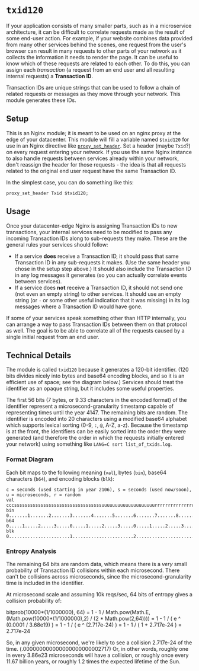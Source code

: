 # ``txid120``

If your application consists of many smaller parts, such as in a microservice architecture, it can be difficult to correlate requests made as the result of some end-user action.  For example, if your website combines data provided from many other services behind the scenes, one request from the user's browser can result in many requests to other parts of your network as it collects the information it needs to render the page.  It can be useful to know which of these requests are related to each other.  To do this, you can assign each _transaction_ (a request from an end user and all resulting internal requests) a __Transaction ID__.

Transaction IDs are unique strings that can be used to follow a chain of related requests or messages as they move through your network. This module generates these IDs.

## Setup

This is an Nginx module; it is meant to be used on an nginx proxy at the edge of your datacenter.  This module will fill a variable named ``$txid120`` for use in an Nginx directive like [``proxy_set_header``](http://nginx.org/en/docs/http/ngx_http_proxy_module.html#proxy_set_header). Set a header (maybe ``Txid``?) on every request entering your network.  If you use the same Nginx instance to also handle requests between services already within your network, don't reassign the header for those requests - the idea is that all requests related to the original end user request have the same Transaction ID.

In the simplest case, you can do something like this:

```
proxy_set_header Txid $txid120;
```

## Usage

Once your datacenter-edge Nginx is assigning Transaction IDs to new transactions, your internal services need to be modified to pass any incoming Transaction IDs along to sub-requests they make.  These are the general rules your services should follow:

* If a service **does** receive a Transaction ID, it should pass that same Transaction ID in any sub-requests it makes. (Use the same header you chose in the setup step above.)  It should also include the Transaction ID in any log messages it generates (so you can actually correlate events between services).
* If a service does **not** receive a Transaction ID, it should not send one (not even an empty string) to other services. It should use an empty string (or ``-`` or some other useful indication that it was missing) in its log messages where a Transaction ID would have gone.

If some of your services speak something other than HTTP internally, you can arrange a way to pass Transaction IDs between them on that protocol as well.  The goal is to be able to correlate all of the requests caused by a single initial request from an end user.

## Technical Details

The module is called ``txid120`` because it generates a 120-bit identifier.  (120 bits divides nicely into bytes and base64 encoding blocks, and so it is an efficient use of space; see the diagram below.) Services should treat the identifier as an opaque string, but it includes some useful properties.

The first 56 bits (7 bytes, or 9.33 characters in the encoded format) of the identifier represent a microsecond-granularity timestamp capable of representing times until the year 4147. The remaining bits are random. The identifier is encoded into 20 characters using a modified base64 alphabet which supports lexical sorting (0-9, ``:``, ``@``, A-Z, a-z).  Because the timestamp is at the front, the identifiers can be easily sorted into the order they were generated (and therefore the order in which the requests initially entered your network) using something like ``LANG=C sort list_of_txids.log``.

### Format Diagram

Each bit maps to the following meaning (``val``), bytes (``bin``), base64 characters (``b64``), and encoding blocks (``blk``):

```
c = seconds (used starting in year 2106), s = seconds (used now/soon), u = microseconds, r = random
val cccsssssssssssssssssssssssssssssssssuuuuuuuuuuuuuuuuuuuurrrrrrrrrrrrrrrrrrrrrrrrrrrrrrrrrrrrrrrrrrrrrrrrrrrrrrrrrrrrrrrr
bin 0.......1.......2.......3.......4.......5.......6.......7.......8.......9.......0.......1.......2.......3.......4.......
b64 0.....1.....2.....3.....0.....1.....2.....3.....0.....1.....2.....3.....0.....1.....2.....3.....0.....1.....2.....3.....
blk 0.......................1.......................2.......................3.......................4.......................
```

### Entropy Analysis

The remaining 64 bits are random data, which means there is a _very_ small probability of Transaction ID collisions within each microsecond. There can't be collisions across microseconds, since the microsecond-granularity time is included in the identifier.

At microsecond scale and assuming 10k reqs/sec, 64 bits of entropy gives a collision probability of:

bitprob(10000*(1/1000000), 64)
= 1 - 1 / Math.pow(Math.E, (Math.pow(10000*(1/1000000),2) / (2 * Math.pow(2,64))))
= 1 - 1 / ( e ^ (0.0001 / 3.68e19) )
= 1 - 1 / ( e ^ (2.717e-24) )
= 1 - 1 / ( 1 + 2.717e-24 )
= 2.717e-24

So, in any given microsecond, we're likely to see a collision 2.717e-24 of the time. (.000000000000000000000002717) Or, in other words, roughly one in every 3.86e23 microseconds will have a collision, or roughly once every 11.67 billion years, or roughly 1.2 times the expected lifetime of the Sun.

